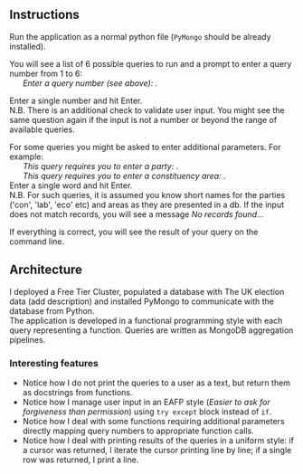 ## Instructions
Run the application as a normal python file (`PyMongo` should be already installed).   

You will see a list of 6 possible queries to run and a prompt to enter a query number from 1 to 6:  
&nbsp;&nbsp;&nbsp;&nbsp;&nbsp;&nbsp;_Enter a query number (see above): ._

Enter a single number and hit Enter.   
N.B. There is an additional check to validate user input. You might see the same question again if the input is not a number or beyond the range of available queries.  

For some queries you might be asked to enter additional parameters. 
For example:  
&nbsp;&nbsp;&nbsp;&nbsp;&nbsp;&nbsp;_This query requires you to enter a party: ._   
&nbsp;&nbsp;&nbsp;&nbsp;&nbsp;&nbsp;_This query requires you to enter a constituency area: ._   
Enter a single word and hit Enter.  
N.B. For such queries, it is assumed you know short names for the parties ('con', 'lab', 'eco' etc) and areas as they are presented in a db. 
If the input does not match records, you will see a message _No records found..._ 

If everything is correct, you will see the result of your query on the command line.

## Architecture
I deployed a Free Tier Cluster, populated a database with The UK election data (add description) and installed PyMongo to communicate with the database from Python.  
The application is developed in a functional programming style with each query representing a function. 
Queries are written as MongoDB aggregation pipelines.

### Interesting features
- Notice how I do not print the queries to a user as a text, but return them as docstrings from functions.
- Notice how I manage user input in an EAFP style (_Easier to ask for forgiveness than permission_) using `try except` block instead of `if`.
- Notice how I deal with some functions requiring additional parameters directly mapping query numbers to appropriate function calls.
- Notice how I deal with printing results of the queries in a uniform style: if a cursor was returned, I iterate the cursor printing line by line; if a single row was returned, I print a line.
